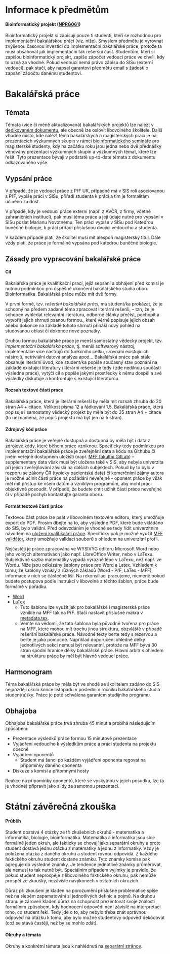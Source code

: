 # Informace k předmětům

#### Bioinformatický projekt ([NPRG061](https://is.cuni.cz/studium/predmety/index.php?do=predmet&kod=NPRG061))
Bioinformatický projekt si zapisují pouze ti studenti, kteří se rozhodnou pro implementační bakalářskou práci (viz. níže). Smyslem předmětu je vyrovnat zvýšenou časovou investici do implementační bakalářské práce, protože ta musí obsahovat jak implementační tak rešeršní část. Studentům, kteří si zapíšou bioinformatický projekt, zapíše zápočet vedoucí práce ve chvíli, kdy to uzná za vhodné. Pokud vedoucí nemá právo zápisu do SISu (externí vedoucí), pak stačí, aby napsal garantovi předmětu email s žádostí o zapsání zápočtu danému studentovi.


# Bakalářská práce

## Témata
Témata (více či méně aktualizovaná) bakalářských projektů lze nalézt v [dedikovaném dokumentu](https://docs.google.com/document/d/1NRxiAwykwEPBQh3o5wOuLf-ejntzMWIBgqn3NiZeTUU/edit?usp=sharing), ale obecně lze oslovit libovolného školitele. Další vhodné místo, kde nalézt téma bakalářských a magisterských prací je na prezentacích výzkumných skupin v rámci [bioinformatického semináře](https://bioinformatics.cuni.cz/seminar/) pro magisterské studenty, kdy na začátku roku jsou jedna nebo dvě přednášky věnovány prezentaci výzkumných skupin a výzkumných témat, které lze řešit. Tyto prezentace bývají v podstatě up-to-date témata z dokumentu odkazovaného výše.

## Vypsání práce
V případě, že je vedoucí práce z PřF UK, případně má v SIS roli asociovanou s PřF, vypíše práci v SISu, přiřadí studenta k práci a tím je formalitám učiněno za dost.

V případě, kdy je vedoucí práce externí (např. z AVČR, z firmy, včetně zahraničních institucí), pak musí téma práce a její údaje nutné pro vypsání v SISu poslat Marianu Novotnému. Ten práci vypíše v SISu pod Katedrou buněčné biologie, k práci přiřadí příslušnou dvojici vedoucího a studenta.

V každém případě platí, že školitel musí mít alespoň magisterský titul. Dále vždy platí, že práce je formálně vypsána pod katedrou buněčné biologie.

## Zásady pro vypracování bakalářské práce

#### Cíl

Bakalářská práce je kvalifikační prací, jejíž sepsání a obhájení před komisí je nutnou podmínkou pro úspěšné ukončení bakalářského studia oboru Bioinformatika.
Bakalářská práce může mít dvě formy.

V první formě, tzv. _rešeršní bakalářské práci_, má student/ka prokázat, že je schopný na předem zadané téma zpracovat literární rešerši, – tzn, že je schopen vyhledat relevantní literaturu, odborné články přečíst, pochopit a vytvořit jejich shrnutí psanou formou., které věrně popisuje jejich obsah anebo dokonce na základě tohoto shrnutí přináší nový pohled na studovanou oblast či dokonce nové poznatky.

Druhou formou bakalářské práce je menší samostatný vědecký projekt, tzv. _implementační bakalářská práce_, tj. menší softwarový nástroj, implementace více nástrojů do funkčního celku, srovnání existujících nástrojů, netriviální datová analýza apod... Bakalářská práce pak stále obsahuje literární úvod, kde student/ka  popíše současný stav poznání na základě existující literatury (literární rešerše je tedy i zde nedílnou součástí výsledné práce), vytýčí cíl a popíše jakými prostředky k němu dospěl a své výsledky diskutuje a konfrontuje s existující literaturou.

#### Rozsah textové části práce

Bakalářská práce, která je literární rešerší by měla mít rozsah zhruba do 30 stran A4 + citace. Velikost písma 12 a řádkování 1,5. Bakalářská práce, která popisuje i samostatný vědecký projekt by měla být do 35 stran A4 + citace (to neznamená, že popis projektu má být jen na 5 stran).

#### Zdrojový kód práce

Bakalářská práce je veřejně dostupná a dostupná by měla být i data z zdrojové kódy, které během práce vzniknou.
Specificky tedy podmínkou pro implementační bakalářské práce je zveřejnění data a kódu na Githubu či jiném veřejně dostupném uložišti (např. [MFF fakultní GitLab](https://gitlab.mff.cuni.cz/)) – supplementary data však musí být uložena také v SIS, aby nebyla univerzita při jejich zveřejňování závislá na dalších subjektech.
Pokud by to bylo v rozporu se zákony ČR (typicky pacientská data) či komerčními zájmy autora je možné učinit části práce na požádání neveřejné  - oponent práce by však měl mít přístup ke všem datům a vzniklým programům, aby mohl práci objektivně posoudit. V případě, že budete chtit učinit části práce neveřejné či v případě pochyb kontaktujte garanta oboru.

#### Formát textové části práce

Textovou část práce lze psát v libovolném textovém editoru, který umožňuje export do PDF. Prosím dbejte na to, aby výsledné PDF, které bude vkládáno do SIS, bylo validní. Před odevzdáním je vhodné se tedy řídit univerzitním návodem na [uložení kvalifikační práce](https://cuni.cz/UK-7987.html). Specificky pak je možné využít [MFF validátor](https://github.com/mff-cuni-cz/cuni-thesis-validator), který umožňuje validaci souborů s ohledem na univerzitní profil.

Nejčastěji je práce zpracována ve WYSIVYG editoru Microsoft Word nebo jeho volných alternativách jako např. LibreOffice Writer, nebo v LaTexu. Subjektivně sazba matematiky vypadá výrazně lépe v LaTexu, než např. ve Wordu. Níže jsou odkázány šablony práce pro Word a Latex. Vzhledem k tomu, že šablony vznikly z různých základů (Word - PřF, LaTex - MFF), informace v nich se částečně liší. Na rekonsiliaci pracujeme, nicméně pokud budete postupova podle instrukcí v libovolné z těchto šablon, práce bude formálně v pořádku.

- [Word](docs/template.docx)
- [LaTex](https://github.com/exaexa/better-mff-thesis) 
    - Tuto šablonu lze využít jak pro bakalářské i magisterská práce vzniklé na MFF tak na PřF. Stačí nastavit příslušné makra v [metadata.tex](https://github.com/exaexa/better-mff-thesis/blob/master/metadata.tex). 
    - Vemte na vědomí, že tato šablona byla původně tvořena pro práce na MFF, které mohou mít trochu jinou strukturu, obzvláště v případě rešeršní bakalářské práce. Návodné texty berte tedy s rezervou a berte je jako pomocné. Například doporučení ohledně délky jednotlivých sekcí nemusí být relevantní, protože na MFF bývá 30 stran spodní hranice délky bakalářské práce. Hlavní arbitr s ohledem na strukturu práce by měl být hlavně vedoucí práce.


## Harmonogram

Téma bakalářská práce by měla být ve shodě se školitelem zadáno do SIS nejpozději okolo konce listopadu v posledním ročníku bakalářského studia student(a)/ky. Práce je poté schválena garantem studijního programu.

## Obhajoba

Obhajoba bakalářské práce trvá zhruba 45 minut a probíhá následujícím způsobem:

- Prezentace výsledků práce formou 15 minutové prezentace 
- Vyjádření vedoucího k výsledkům práce a práci studenta na projektu obecně
- Vyjádření oponentů
    - Student má šanci po každém vyjádření oponenta regovat na připomínky daného oponenta
- Diskuze s komisí a přítomnými hosty

Reakce na připomínky oponentů, které se vyskytnou v jejich posudku, lze (a je vhodné) připravit jako slidy za samotnou prezentaci.
  
# Státní závěrečná zkouška

#### Průběh

Student dostává 4 otázky ze tří zkušebních okruhů - matematika a informatika, biologie, bioinformatika. Matematika a informatika jsou sice formálně jeden okruh, ale fakticky se chovají jako separátní okruhy a proto student dostává jednu otázku z matematiky a jednu z informatiky. Vždy je položena otázka z daného okruhu a student rovnou odpovídá. Z každého faktického okruhu student dostane známku. Tyto známky komise pak agreguje do výsledné známky. Je tendence jednotlivé známky průměrovat, ale nemusí to tak nutně být. Speciálním případem vyjímky je pravidlo, že pokud student neprospěje z libovolného faktického okruhu, pak nemůže prospět ze zkoušky, nezávisle navýkonech v ostatních okruzích.

Důraz při zkoušení je kladen na porozumění příslušné problematice spíše než na slepém zapamatování si jednotlivých definic a pojmů. Na druhou stranu je zároveň kladen důraz na schopnost prezentovat svoje znalosti formálním způsobem, kdy hodnocení odpovědi není závislé na interpretaci toho, co student řekl. Tedy jde o to, aby nebylo třeba znát správnou odpověď na otázku k tomu, aby bylo možné studentovy odpověď dekódovat (což se stává častěji, než by se mohlo zdát).

#### Okruhy a témata

Okruhy a konkrétní témata jsou k nahlédnutí na [separátní stránce](state-exam-topics.md).

  
